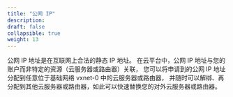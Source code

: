 ```yaml
---
title: "公网 IP"
description: 
draft: false
collapsible: true
weight: 13
---
```


公网 IP 地址是在互联网上合法的静态 IP 地址。 在云平台中，公网 IP 地址与您的账户而非特定的资源（云服务器或路由器）关联， 您可以将申请到的公网 IP 地址分配到任意位于基础网络 vxnet-0 中的云服务器或路由器， 并随时可以解绑、再分配到其他云服务器或路由器，如此可以快速替换您的对外云服务器或路由器。

